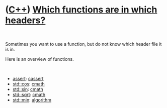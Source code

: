 



 

 

 

 

 

([C++](Cpp.htm)) [Which functions are in which headers?](CppFunctionHeaders.htm)
================================================================================

 

Sometimes you want to use a function, but do not know which header file
it is in.

Here is an overview of functions.

 

-   [assert](CppAssert.htm): [cassert](CppCassertH.htm)
-   [std::cos](CppCos.htm): [cmath](CppCmathH.htm)
-   [std::sin](CppSin.htm): [cmath](CppCmathH.htm)
-   [std::sqrt](CppSqrt.htm): [cmath](CppCmathH.htm)
-   [std::min](CppMin.htm): [algorithm](CppAlgorithmH.htm)

 

 

 

 

 





 




